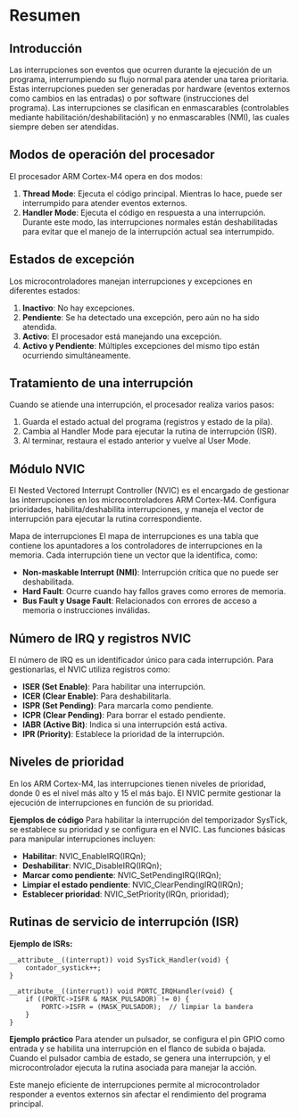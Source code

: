 #   Resumen 
## Introducción
Las interrupciones son eventos que ocurren durante la ejecución de un programa, interrumpiendo su flujo normal para atender una tarea prioritaria. Estas interrupciones pueden ser generadas por hardware (eventos externos como cambios en las entradas) o por software (instrucciones del programa). Las interrupciones se clasifican en enmascarables (controlables mediante habilitación/deshabilitación) y no enmascarables (NMI), las cuales siempre deben ser atendidas.

## Modos de operación del procesador
El procesador ARM Cortex-M4 opera en dos modos:

1. **Thread Mode**: Ejecuta el código principal. Mientras lo hace, puede ser interrumpido para atender eventos externos.
2. **Handler Mode**: Ejecuta el código en respuesta a una interrupción. Durante este modo, las interrupciones normales están deshabilitadas para evitar que el manejo de la interrupción actual sea interrumpido.

## Estados de excepción
Los microcontroladores manejan interrupciones y excepciones en diferentes estados:

1. **Inactivo**: No hay excepciones.
2. **Pendiente**: Se ha detectado una excepción, pero aún no ha sido atendida.
3. **Activo**: El procesador está manejando una excepción.
4. **Activo y Pendiente**: Múltiples excepciones del mismo tipo están ocurriendo simultáneamente.

## Tratamiento de una interrupción
Cuando se atiende una interrupción, el procesador realiza varios pasos:

1. Guarda el estado actual del programa (registros y estado de la pila).
2. Cambia al Handler Mode para ejecutar la rutina de interrupción (ISR).
3. Al terminar, restaura el estado anterior y vuelve al User Mode.

## Módulo NVIC
El Nested Vectored Interrupt Controller (NVIC) es el encargado de gestionar las interrupciones en los microcontroladores ARM Cortex-M4. Configura prioridades, habilita/deshabilita interrupciones, y maneja el vector de interrupción para ejecutar la rutina correspondiente.

Mapa de interrupciones
El mapa de interrupciones es una tabla que contiene los apuntadores a los controladores de interrupciones en la memoria. Cada interrupción tiene un vector que la identifica, como:

- **Non-maskable Interrupt (NMI)**: Interrupción crítica que no puede ser deshabilitada.
- **Hard Fault**: Ocurre cuando hay fallos graves como errores de memoria.
- **Bus Fault y Usage Fault**: Relacionados con errores de acceso a memoria o instrucciones inválidas.

## Número de IRQ y registros NVIC
El número de IRQ es un identificador único para cada interrupción. Para gestionarlas, el NVIC utiliza registros como:

- **ISER (Set Enable)**: Para habilitar una interrupción.
- **ICER (Clear Enable)**: Para deshabilitarla.
- **ISPR (Set Pending)**: Para marcarla como pendiente.
- **ICPR (Clear Pending)**: Para borrar el estado pendiente.
- **IABR (Active Bit)**: Indica si una interrupción está activa.
- **IPR (Priority)**: Establece la prioridad de la interrupción.

## Niveles de prioridad
En los ARM Cortex-M4, las interrupciones tienen niveles de prioridad, donde 0 es el nivel más alto y 15 el más bajo. El NVIC permite gestionar la ejecución de interrupciones en función de su prioridad.

**Ejemplos de código**
Para habilitar la interrupción del temporizador SysTick, se establece su prioridad y se configura en el NVIC. Las funciones básicas para manipular interrupciones incluyen:

- **Habilitar**: NVIC_EnableIRQ(IRQn);
- **Deshabilitar**: NVIC_DisableIRQ(IRQn);
- **Marcar como pendiente**: NVIC_SetPendingIRQ(IRQn);
- **Limpiar el estado pendiente**: NVIC_ClearPendingIRQ(IRQn);
- **Establecer prioridad**: NVIC_SetPriority(IRQn, prioridad);

## Rutinas de servicio de interrupción (ISR)

**Ejemplo de ISRs:**
~~~
__attribute__((interrupt)) void SysTick_Handler(void) {
	contador_systick++;
}

__attribute__((interrupt)) void PORTC_IRQHandler(void) {
	if ((PORTC->ISFR & MASK_PULSADOR) != 0) {
		PORTC->ISFR = (MASK_PULSADOR);  // limpiar la bandera
	}
}
~~~

**Ejemplo práctico**
Para atender un pulsador, se configura el pin GPIO como entrada y se habilita una interrupción en el flanco de subida o bajada. Cuando el pulsador cambia de estado, se genera una interrupción, y el microcontrolador ejecuta la rutina asociada para manejar la acción.

Este manejo eficiente de interrupciones permite al microcontrolador responder a eventos externos sin afectar el rendimiento del programa principal.
